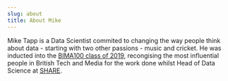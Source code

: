 ```yaml
---
slug: about
title: About Mike
---
```


Mike Tapp is a Data Scientist commited to changing the way people think about data - starting with two other passions - music and cricket. He was inducted into the [BIMA100 class of 2019](https://bima.co.uk/en/BIMA-100-2019), recongising the most influential people in British Tech and Media for the work done whilst Head of Data Science at [SHARE](https://sharecreative.com). 